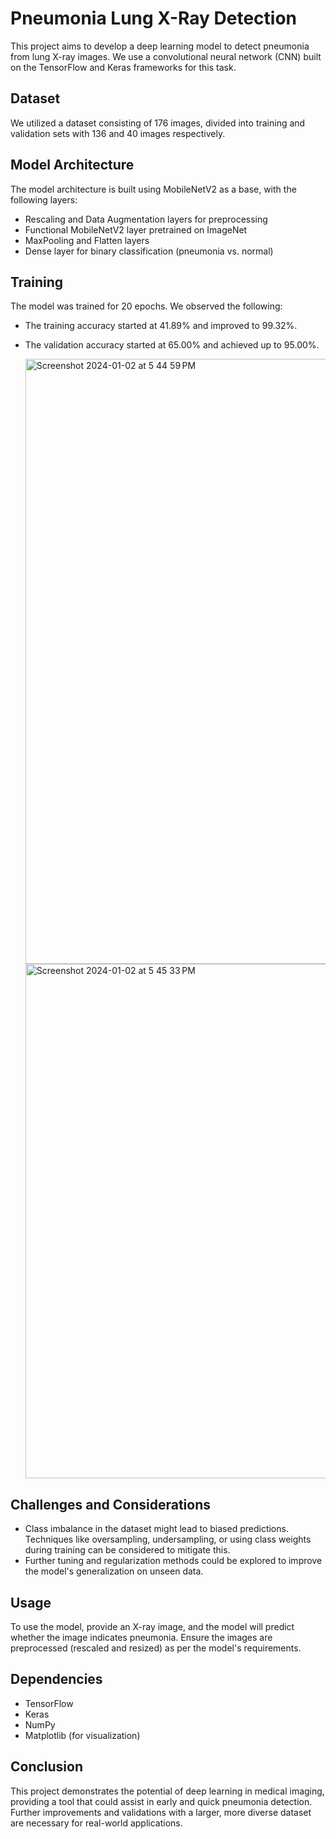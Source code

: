 # Pneumonia Lung X-Ray Detection

This project aims to develop a deep learning model to detect pneumonia from lung X-ray images. We use a convolutional neural network (CNN) built on the TensorFlow and Keras frameworks for this task.

## Dataset
We utilized a dataset consisting of 176 images, divided into training and validation sets with 136 and 40 images respectively.

## Model Architecture
The model architecture is built using MobileNetV2 as a base, with the following layers:
- Rescaling and Data Augmentation layers for preprocessing
- Functional MobileNetV2 layer pretrained on ImageNet
- MaxPooling and Flatten layers
- Dense layer for binary classification (pneumonia vs. normal)

## Training
The model was trained for 20 epochs. We observed the following:
- The training accuracy started at 41.89% and improved to 99.32%.
- The validation accuracy started at 65.00% and achieved up to 95.00%.

  <img width="968" alt="Screenshot 2024-01-02 at 5 44 59 PM" src="https://github.com/jessexmaki/pneumonia-xray-detection/assets/87655161/6b10b765-52b3-4eda-90c1-bb5ce8b72773">
  
     <img width="823" alt="Screenshot 2024-01-02 at 5 45 33 PM" src="https://github.com/jessexmaki/pneumonia-xray-detection/assets/87655161/acd0e384-7315-4a69-83bc-59015d55f829">

## Challenges and Considerations
- Class imbalance in the dataset might lead to biased predictions. Techniques like oversampling, undersampling, or using class weights during training can be considered to mitigate this.
- Further tuning and regularization methods could be explored to improve the model's generalization on unseen data.

## Usage
To use the model, provide an X-ray image, and the model will predict whether the image indicates pneumonia. Ensure the images are preprocessed (rescaled and resized) as per the model's requirements.

## Dependencies
- TensorFlow
- Keras
- NumPy
- Matplotlib (for visualization)

## Conclusion
This project demonstrates the potential of deep learning in medical imaging, providing a tool that could assist in early and quick pneumonia detection. Further improvements and validations with a larger, more diverse dataset are necessary for real-world applications.


